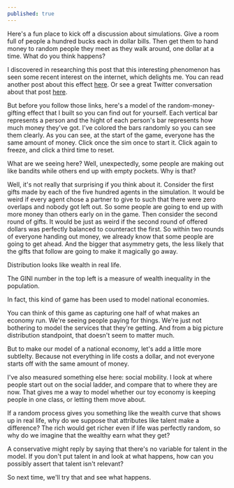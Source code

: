 ```yaml
---
published: true
---
```

Here's a fun place to kick off a discussion about simulations. Give a room full of people a hundred bucks each in dollar bills. Then get them to hand money to random people they meet as they walk around, one dollar at a time. What do you think happens?

I discovered in researching this post that this interesting phenomenon has seen some recent interest on the internet, which delights me. You can read another post about this effect [here](http://www.decisionsciencenews.com/2017/06/19/counterintuitive-problem-everyone-room-keeps-giving-dollars-random-others-youll-never-guess-happens-next/). Or see a great Twitter conversation about that post [here](https://twitter.com/darrenglass/status/879332005078544384).

But before you follow those links, here's a model of the random-money-gifting effect that I built so you can find out for yourself. Each vertical bar represents a person and the hight of each person's bar represents how much money they've got. I've colored the bars randomly so you can see them clearly. As you can see, at the start of the game, everyone has the same amount of money. Click once the sim once to start it. Click again to freeze, and click a third time to reset. 




What are we seeing here? Well, unexpectedly, some people are making out like bandits while others end up with empty pockets. Why is that?

Well, it's not really that surprising if you think about it. Consider the first gifts made by each of the five hundred agents in the simulation. It would be weird if every agent chose a partner to give to such that there were zero overlaps and nobody got left out. So some people are going to end up with more money than others early on in the game. Then consider the second round of gifts. It would be just as weird if the second round of offered dollars was perfectly balanced to counteract the first. So within two rounds of everyone handing out money, we already know that some people are going to get ahead. And the bigger that asymmetry gets, the less likely that the gifts that follow are going to make it magically go away. 


Distribution looks like wealth in real life.

The GINI number in the top left is a measure of wealth inequality in the population.

In fact, this kind of game has been used to model national economies. 

You can think of this game as capturing one half of what makes an economy run. We're seeing people paying for things. We're just not bothering to model the services that they're getting. And from a big picture distribution standpoint, that doesn't seem to matter much.

But to make our model of a national economy, let's add a little more subtlelty. Because not everything in life costs a dollar, and not everyone starts off with the same amount of money.




I've also measured something else here: social mobility. I look at where people start out on the social ladder, and compare that to where they are now. That gives me a way to model whether our toy economy is keeping people in one class, or letting them move about. 


If a random process gives you something like the wealth curve that shows up in real life, why do we suppose that attributes like talent make a difference? The rich would get richer even if life was perfectly random, so why do we imagine that the wealthy earn what they get?

A conservative might reply by saying that there's no variable for talent in the model. If you don't put talent in and look at what happens, how can you possibly assert that talent isn't relevant?

So next time, we'll try that and see what happens.
